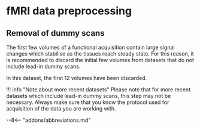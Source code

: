 # fMRI data preprocessing

## Removal of dummy scans

The first few volumes of a functional acquisition contain large signal changes which stabilise as the tissues reach steady state. For this reason, it is recommended to discard the initial few volumes from datasets that do not include lead-in dummy scans. 

In this dataset, the first 12 volumes have been discarded. 

!!! info "Note about more recent datasets"
    Please note that for more recent datasets which include lead-in dummy scans, this step may not be necessary. Always make sure that you know the protocol used for acquisition of the data you are working with. 

--8<-- "addons/abbreviations.md"